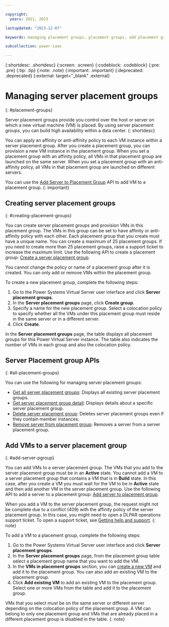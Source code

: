 ```yaml
---

copyright:
  years: 2021, 2023

lastupdated: "2023-12-07"

keywords: managing placement groups, placement groups, add placement group, delete placement group

subcollection: power-iaas

---
```


{:shortdesc: .shortdesc}
{:screen: .screen}
{:codeblock: .codeblock}
{:pre: .pre}
{:tip: .tip}
{:note: .note}
{:important: .important}
{:deprecated: .deprecated}
{:external: target="_blank" .external}

# Managing server placement groups
{: #placement-groups}

Server placement groups provide you control over the host or server on which a new virtual machine (VM) is placed. By using server placement groups, you can build high availability within a data center.
{: shortdesc}

You can apply an affinity or anti-affinity policy to each VM instance within a server placement group. After you create a placement group, you can provision a new VM instance in the placement group. When you set a placement group with an affinity policy, all VMs in that placement group are launched on the same server. When you set a placement group with an anti-affinity policy, all VMs in that placement group are launched on different servers.

You can use the [Add Server to Placement Group](/apidocs/power-cloud#pcloud-placementgroups-members-post) API to add VM to a placement group.
{: important}

## Creating server placement groups
{: #creating-placement-groups}

You can create server placement groups and provision VMs in this placement group. The VMs in this group can be set to have affinity or anti-affinity policy with each other. Each placement group that you create must have a unique name. You can create a maximum of 25 placement groups. If you need to create more than 25 placement groups, raise a support ticket to increase the maximum limit. Use the following API to create a placement group:
[Create a server placement group](/apidocs/power-cloud#pcloud-placementgroups-post).

You cannot change the policy or name of a placement group after it is created. You can only add or remove VMs within the placement group.

To create a new placement group, complete the following steps:

1. Go to the Power Systems Virtual Server user interface and click **Server placement groups**.
2. In the **Server placement groups** page, click **Create group**.
3. Specify a name for the new placement group. Select a colocation policy to specify whether all the VMs under this placement group must reside in the same server or in a different server. 
4. Click **Create**.

In the **Server placement groups** page, the table displays all placement groups for this Power Virtual Server instance. The table also indicates the number of VMs in each group and also the colocation policy. 


## Server Placement group APIs
{: #all-placement-groups}

You can use the following for managing server placement groups: 

- [Get all server placement groups](/apidocs/power-cloud#pcloud-placementgroups-getall): Displays all existing server placement groups.
- [Get server placement group detail](/apidocs/power-cloud#pcloud-cloud-placementgroups-get): Displays details about a specific server placement group.
- [Delete server placement group](/apidocs/power-cloud#pcloud-placementgroups-delete): Deletes server placement groups even if they contain member instances.
- [Remove server from placement group](/apidocs/power-cloud#pcloud-placementgroups-members-delete): Removes a server from a server placement group.

## Add VMs to a server placement group
{: #add-server-pgroup}

You can add VMs to a server placement group. The VMs that you add to the server placement group must be in an **Active** state. You cannot add a VM to a server placement group that contains a VM that is in **Build** state. In this case, after you create a VM you must wait for the VM to be in **Active** state and then add another VM in the server placement group. Use the following API to add a server to a placement group:
[Add server to placement group](/apidocs/power-cloud#pcloud-placementgroups-members-post).

When you add a VM to the server placement group, the request might not be complete due to a conflict (409) with the affinity policy of the server placement group. In this case, you might need to open a DLPAR operations support ticket. To open a support ticket, see [Getting help and support](/docs/power-iaas?topic=power-iaas-getting-help-and-support).
{: note}

To add a VM to a placement group, complete the following steps:

1. Go to the Power Systems Virtual Server user interface and click **Server placement groups**.
2. In the **Server placement groups** page, from the placement group table select a placement group name that you want to add the VM.
3. In the **VMs in placement groups** section, you can [create a new VM](/docs/power-iaas?topic=power-iaas-creating-power-virtual-server) and add it to the placement group. You can also add an existing VM to the placement group. 
4. Click **Add existing VM** to add an existing VM to the placement group. Select one or more VMs from the table and add it to the placement group. 

VMs that you select must be on the same server or different server depending on the colocation policy of the placement group. A VM can belong to only one placement group and VMs that are already placed in a different placement group is disabled in the table. 
{: note}

